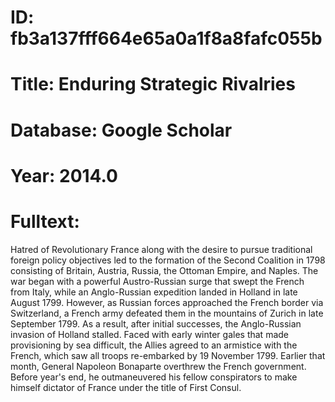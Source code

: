 # ID: fb3a137fff664e65a0a1f8a8fafc055b
# Title: Enduring Strategic Rivalries
# Database: Google Scholar
# Year: 2014.0
# Fulltext:
Hatred of Revolutionary France along with the desire to pursue traditional foreign policy objectives led to the formation of the Second Coalition in 1798 consisting of Britain, Austria, Russia, the Ottoman Empire, and Naples.
The war began with a powerful Austro-Russian surge that swept the French from Italy, while an Anglo-Russian expedition landed in Holland in late August 1799.
However, as Russian forces approached the French border via Switzerland, a French army defeated them in the mountains of Zurich in late September 1799.
As a result, after initial successes, the Anglo-Russian invasion of Holland stalled.
Faced with early winter gales that made provisioning by sea difficult, the Allies agreed to an armistice with the French, which saw all troops re-embarked by 19 November 1799.
Earlier that month, General Napoleon Bonaparte overthrew the French government.
Before year's end, he outmaneuvered his fellow conspirators to make himself dictator of France under the title of First Consul.